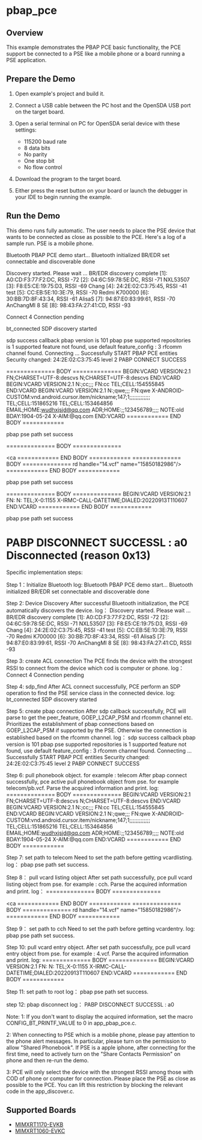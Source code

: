 # pbap_pce

## Overview
This example demonstrates the PBAP PCE basic functionality, the PCE support be connected to a PSE like a mobile phone or a 
board running a PSE application. 


## Prepare the Demo

1.  Open example's project and build it.

2.  Connect a USB cable between the PC host and the OpenSDA USB port on the target board.

3.  Open a serial terminal on PC for OpenSDA serial device with these settings:
    - 115200 baud rate
    - 8 data bits
    - No parity
    - One stop bit
    - No flow control

4.  Download the program to the target board.

5.  Either press the reset button on your board or launch the debugger in your IDE to begin running the example.

## Run the Demo

This demo runs fully automatic. The user needs to place the PSE device that wants to be connected as close as possible to the PCE.
Here's a log of a sample run. PSE is a mobile phone.

Bluetooth PBAP PCE demo start...
Bluetooth initialized
BR/EDR set connectable and discoverable done

Discovery started. Please wait ...
BR/EDR discovery complete
[1]: A0:CD:F3:77:F2:DC, RSSI -72 
[2]: 04:6C:59:78:5E:DC, RSSI -71 NXL53507
[3]: F8:E5:CE:19:75:D3, RSSI -69 Chang
[4]: 24:2E:02:C3:75:45, RSSI -41 test
[5]: CC:EB:5E:10:3E:79, RSSI -70 Redmi K700000
[6]: 30:BB:7D:8F:43:34, RSSI -61 AlisaS
[7]: 94:87:E0:83:99:61, RSSI -70 AnChangMI 8 SE
[8]: 98:43:FA:27:41:CD, RSSI -93 

Connect 4
Connection pending

bt_connected
SDP discovery started

sdp success callback
pbap version is 101
pbap pse supported repositories is 1
supported feature not found, use default feature_config : 3
rfcomm channel found. Connecting ...
Successfully START PBAP PCE entities 
Security changed: 24:2E:02:C3:75:45 level 2
PABP CONNECT SUCCESS

============== BODY ==============
BEGIN:VCARD
VERSION:2.1
FN;CHARSET=UTF-8:descvs
N;CHARSET=UTF-8:descvs
END:VCARD
BEGIN:VCARD
VERSION:2.1
N:;cc;;;
FN:cc
TEL;CELL:154555845
END:VCARD
BEGIN:VCARD
VERSION:2.1
N:;qwe;;;
FN:qwe
X-ANDROID-CUSTOM:vnd.android.cursor.item/nickname;147;1;;;;;;;;;;;;;
TEL;CELL:151865216
TEL;CELL:153464856
EMAIL;HOME:wudhxjsjd@qq.com
ADR;HOME:;;123456789;;;;
NOTE:old
BDAY:1904-05-24
X-AIM:@qq.com
END:VCARD
============ END BODY ============

pbap pse path set success

============== BODY ==============
<?xml version="1.0"?><!DOCTYPE vcard-listing SYSTEM "vcard-listing.dtd"><vCard-listing version="1.0">
<card handle="1.vcf" name="qwe"/><card handle="2.vcf" name="qwe"/><card handle="3.vcf" name="qwe"/>
<card handle="4.vcf" name="1155"/><card handle="5.vcf" name="051295205593"/><card handle="6.vcf" 
name="130"/><card handle="7.vcf" name="051295205593"/><card handle="8.vcf" name="130"/><card handle
="9.vcf" name="11100000000"/><card handle="10.vcf" name="130"/><card handle="11.vcf" name="051295205
593"/><card handle="12.vcf" name="15850182986"/><card handle="13.vcf" name="15850182986"/><ca
============ END BODY ============
============== BODY ==============
rd handle="14.vcf" name="15850182986"/><card handle="15.vcf" name="15850182986"/></vCard-listing>
============ END BODY ============

pbap pse path set success

============== BODY ==============
BEGIN:VCARD
VERSION:2.1
FN:
N:
TEL;X-0:1155
X-IRMC-CALL-DATETIME;DIALED:20220913T110607
END:VCARD
============ END BODY ============

pbap pse path set success

PABP DISCONNECT SUCCESSL : a0
Disconnected (reason 0x13)
======================================================================================================================
Specific implementation steps:

Step 1：Initialize Bluetooth
log: 
Bluetooth PBAP PCE demo start...
Bluetooth initialized
BR/EDR set connectable and discoverable done

Step 2: Device Discovery
After successful Bluetooth initialization, the PCE automatically discovers the device.
log：
Discovery started. Please wait ...
BR/EDR discovery complete
[1]: A0:CD:F3:77:F2:DC, RSSI -72 
[2]: 04:6C:59:78:5E:DC, RSSI -71 NXL53507
[3]: F8:E5:CE:19:75:D3, RSSI -69 Chang
[4]: 24:2E:02:C3:75:45, RSSI -41 test
[5]: CC:EB:5E:10:3E:79, RSSI -70 Redmi K700000
[6]: 30:BB:7D:8F:43:34, RSSI -61 AlisaS
[7]: 94:87:E0:83:99:61, RSSI -70 AnChangMI 8 SE
[8]: 98:43:FA:27:41:CD, RSSI -93 

Step 3: create ACL connection
The PCE finds the device with the strongest RSSI to connect from the device which cod is computer or phone.
log：
Connect 4
Connection pending

Step 4: sdp_find
After ACL connect successfully, PCE perform an SDP operation to find the PSE service class in the connected device.
log:
bt_connected
SDP discovery started

Step 5: create pbap connection 
After sdp callback successfully, PCE will parse to get the peer_feature, GOEP_L2CAP_PSM and rfcomm channel etc.
Prioritizes the establishment of pbap connections based on GOEP_L2CAP_PSM if supported by the PSE.
Otherwise the connection is established based on the rfcomm channel.
log：
sdp success callback
pbap version is 101
pbap pse supported repositories is 1
supported feature not found, use default feature_config : 3
rfcomm channel found. Connecting ...
Successfully START PBAP PCE entities 
Security changed: 24:2E:02:C3:75:45 level 2
PABP CONNECT SUCCESS

Step 6: pull phonebook object. for example : telecom
After pbap connect successfully, pce active pull phonebook object from pse. for example telecom/pb.vcf.
Parse the acquired information and print.
log:
============== BODY ==============
BEGIN:VCARD
VERSION:2.1
FN;CHARSET=UTF-8:descvs
N;CHARSET=UTF-8:descvs
END:VCARD
BEGIN:VCARD
VERSION:2.1
N:;cc;;;
FN:cc
TEL;CELL:154555845
END:VCARD
BEGIN:VCARD
VERSION:2.1
N:;qwe;;;
FN:qwe
X-ANDROID-CUSTOM:vnd.android.cursor.item/nickname;147;1;;;;;;;;;;;;;
TEL;CELL:151865216
TEL;CELL:153464856
EMAIL;HOME:wudhxjsjd@qq.com
ADR;HOME:;;123456789;;;;
NOTE:old
BDAY:1904-05-24
X-AIM:@qq.com
END:VCARD
============ END BODY ============

Step 7: set path to telecom
Need to set the path before getting vcardlisting.
log：
pbap pse path set success.

Step 8： pull vcard listing object
After set path successfully, pce pull vcard listing object from pse. for example : cch.
Parse the acquired information and print.
log：
============== BODY ==============
<?xml version="1.0"?><!DOCTYPE vcard-listing SYSTEM "vcard-listing.dtd"><vCard-listing version="1.0">
<card handle="1.vcf" name="qwe"/><card handle="2.vcf" name="qwe"/><card handle="3.vcf" name="qwe"/>
<card handle="4.vcf" name="1155"/><card handle="5.vcf" name="051295205593"/><card handle="6.vcf" 
name="130"/><card handle="7.vcf" name="051295205593"/><card handle="8.vcf" name="130"/><card handle
="9.vcf" name="11100000000"/><card handle="10.vcf" name="130"/><card handle="11.vcf" name="051295205
593"/><card handle="12.vcf" name="15850182986"/><card handle="13.vcf" name="15850182986"/><ca
============ END BODY ============
============== BODY ==============
rd handle="14.vcf" name="15850182986"/><card handle="15.vcf" name="15850182986"/></vCard-listing>
============ END BODY ============

Step 9： set path to cch
Need to set the path before getting vcardentry.
log:
pbap pse path set success.

Step 10: pull vcard entry object.
After set path successfully, pce pull vcard entry object from pse. for example : 4.vcf.
Parse the acquired information and print.
log:
============== BODY ==============
BEGIN:VCARD
VERSION:2.1
FN:
N:
TEL;X-0:1155
X-IRMC-CALL-DATETIME;DIALED:20220913T110607
END:VCARD
============ END BODY ============

Step 11: set path to root
log：
pbap pse path set success.

step 12: pbap disconnect
log：
PABP DISCONNECT SUCCESSL : a0

Note:
1: If you don't want to display the acquired information, set the macro CONFIG_BT_PRINTF_VALUE to 0 in app_pbap_pce.c.

2: When connecting to PSE which is a moblie phone, please pay attention to the phone alert messages. In particular, please turn on the permission to allow "Shared Phonebook".
   If PSE is a apple iphone, after connecting for the first time, need to actively turn on the "Share Contacts Permission" on phone and then re-run the demo.

3: PCE will only select the device with the strongest RSSI among those with COD of phone or computer for connection.
   Please place the PSE as close as possible to the PCE.
   You can lift this restriction by blocking the relevant code in the app_discover.c.

## Supported Boards
- [MIMXRT1170-EVKB](../../_boards/evkbmimxrt1170/edgefast_bluetooth_examples/pbap_pce/example_board_readme.md)
- [MIMXRT1060-EVKC](../../_boards/evkcmimxrt1060/edgefast_bluetooth_examples/pbap_pce/example_board_readme.md)
